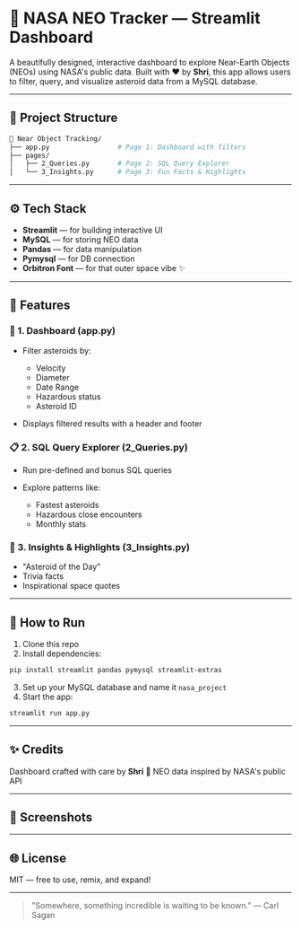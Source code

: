 # 🚀 NASA NEO Tracker — Streamlit Dashboard

A beautifully designed, interactive dashboard to explore Near-Earth Objects (NEOs) using NASA's public data. Built with ❤️ by **Shri**, this app allows users to filter, query, and visualize asteroid data from a MySQL database.

---

## 🌌 Project Structure

```bash
📁 Near Object Tracking/
├── app.py                 # Page 1: Dashboard with filters
├── pages/
│   ├── 2_Queries.py       # Page 2: SQL Query Explorer
│   └── 3_Insights.py      # Page 3: Fun Facts & Highlights
```

---

## ⚙️ Tech Stack

* **Streamlit** — for building interactive UI
* **MySQL** — for storing NEO data
* **Pandas** — for data manipulation
* **Pymysql** — for DB connection
* **Orbitron Font** — for that outer space vibe ✨

---

## 📄 Features

### 🔎 1. Dashboard (app.py)

* Filter asteroids by:

  * Velocity
  * Diameter
  * Date Range
  * Hazardous status
  * Asteroid ID
* Displays filtered results with a header and footer

### 📋 2. SQL Query Explorer (2\_Queries.py)

* Run pre-defined and bonus SQL queries
* Explore patterns like:

  * Fastest asteroids
  * Hazardous close encounters
  * Monthly stats

### 🌠 3. Insights & Highlights (3\_Insights.py)

* "Asteroid of the Day"
* Trivia facts
* Inspirational space quotes

---

## 💾 How to Run

1. Clone this repo
2. Install dependencies:

```bash
pip install streamlit pandas pymysql streamlit-extras
```

3. Set up your MySQL database and name it `nasa_project`
4. Start the app:

```bash
streamlit run app.py
```

---

## ✨ Credits

Dashboard crafted with care by **Shri** 🐾
NEO data inspired by NASA's public API

---

## 📸 Screenshots



---

## 🌐 License

MIT — free to use, remix, and expand!

---

> "Somewhere, something incredible is waiting to be known." — Carl Sagan
